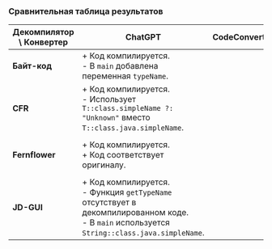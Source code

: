 ### Сравнительная таблица результатов

| **Декомпилятор \ Конвертер** | **ChatGPT**                                                                                                                                       | **CodeConvert** | **J2K**                                                                                    |
|------------------------------|---------------------------------------------------------------------------------------------------------------------------------------------------|-----------------|--------------------------------------------------------------------------------------------|
| **Байт-код**                 | + Код компилируется.<br>- В `main` добавлена переменная `typeName`.                                                                               |                 |                                                                                            |
| **CFR**                      | + Код компилируется.<br>- Использует `T::class.simpleName ?: "Unknown"` вместо `T::class.java.simpleName`.                                        |                 | - Код не использует тип `T` в `getTypeName`.<br>- Использует `Any::class.java.simpleName`. |
| **Fernflower**               | + Код компилируется.<br>+ Код соответствует оригиналу.                                                                                            |                 | - Код не работает.<br>- Использует `Any::class.java.simpleName` вместо `T`.                |
| **JD-GUI**                   | + Код компилируется.<br>- Функция `getTypeName` отсутствует в декомпилированном коде.<br>- В `main` используется `String::class.java.simpleName`. |                 | - Код не работает.<br>- Отсутствует функция `getTypeName`.                                 |